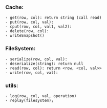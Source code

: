 ### Cache:
	- get(row, col): return string (call read)
	- put(row, col, val):
	- cput(row, col, val1, val2):
	- delete(row, col):
	- writeSnapshot() 


### FileSystem:
	- serialize(row, col, val):
	- deserialize(string): return null
	- read(row, col): return <row, <col, val>>
	- write(row, col, val): 

### utils:
	- log(row, col, val, operation)
	- replay(filesystem);





